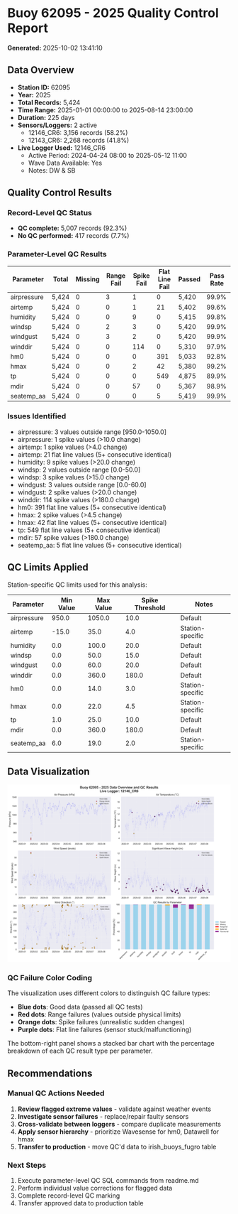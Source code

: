 # Buoy 62095 - 2025 Quality Control Report

**Generated:** 2025-10-02 13:41:10

## Data Overview

- **Station ID:** 62095
- **Year:** 2025
- **Total Records:** 5,424
- **Time Range:** 2025-01-01 00:00:00 to 2025-08-14 23:00:00
- **Duration:** 225 days
- **Sensors/Loggers:** 2 active
  - 12146_CR6: 3,156 records (58.2%)
  - 12143_CR6: 2,268 records (41.8%)
- **Live Logger Used:** 12146_CR6
  - Active Period: 2024-04-24 08:00 to 2025-05-12 11:00
  - Wave Data Available: Yes
  - Notes: DW & SB

## Quality Control Results

### Record-Level QC Status

- **QC complete:** 5,007 records (92.3%)
- **No QC performed:** 417 records (7.7%)

### Parameter-Level QC Results

| Parameter | Total | Missing | Range Fail | Spike Fail | Flat Line Fail | Passed | Pass Rate |
|-----------|--------|---------|------------|------------|----------------|--------|-----------|
| airpressure | 5,424 | 0 | 3 | 1 | 0 | 5,420 | 99.9% |
| airtemp | 5,424 | 0 | 0 | 1 | 21 | 5,402 | 99.6% |
| humidity | 5,424 | 0 | 0 | 9 | 0 | 5,415 | 99.8% |
| windsp | 5,424 | 0 | 2 | 3 | 0 | 5,420 | 99.9% |
| windgust | 5,424 | 0 | 3 | 2 | 0 | 5,420 | 99.9% |
| winddir | 5,424 | 0 | 0 | 114 | 0 | 5,310 | 97.9% |
| hm0 | 5,424 | 0 | 0 | 0 | 391 | 5,033 | 92.8% |
| hmax | 5,424 | 0 | 0 | 2 | 42 | 5,380 | 99.2% |
| tp | 5,424 | 0 | 0 | 0 | 549 | 4,875 | 89.9% |
| mdir | 5,424 | 0 | 0 | 57 | 0 | 5,367 | 98.9% |
| seatemp_aa | 5,424 | 0 | 0 | 0 | 5 | 5,419 | 99.9% |

### Issues Identified

- airpressure: 3 values outside range [950.0-1050.0]
- airpressure: 1 spike values (>10.0 change)
- airtemp: 1 spike values (>4.0 change)
- airtemp: 21 flat line values (5+ consecutive identical)
- humidity: 9 spike values (>20.0 change)
- windsp: 2 values outside range [0.0-50.0]
- windsp: 3 spike values (>15.0 change)
- windgust: 3 values outside range [0.0-60.0]
- windgust: 2 spike values (>20.0 change)
- winddir: 114 spike values (>180.0 change)
- hm0: 391 flat line values (5+ consecutive identical)
- hmax: 2 spike values (>4.5 change)
- hmax: 42 flat line values (5+ consecutive identical)
- tp: 549 flat line values (5+ consecutive identical)
- mdir: 57 spike values (>180.0 change)
- seatemp_aa: 5 flat line values (5+ consecutive identical)

## QC Limits Applied

Station-specific QC limits used for this analysis:

| Parameter | Min Value | Max Value | Spike Threshold | Notes |
|-----------|-----------|-----------|-----------------|-------|
| airpressure | 950.0 | 1050.0 | 10.0 | Default |
| airtemp | -15.0 | 35.0 | 4.0 | Station-specific |
| humidity | 0.0 | 100.0 | 20.0 | Default |
| windsp | 0.0 | 50.0 | 15.0 | Default |
| windgust | 0.0 | 60.0 | 20.0 | Default |
| winddir | 0.0 | 360.0 | 180.0 | Default |
| hm0 | 0.0 | 14.0 | 3.0 | Station-specific |
| hmax | 0.0 | 22.0 | 4.5 | Station-specific |
| tp | 1.0 | 25.0 | 10.0 | Default |
| mdir | 0.0 | 360.0 | 180.0 | Default |
| seatemp_aa | 6.0 | 19.0 | 2.0 | Station-specific |

## Data Visualization

![QC Overview](buoy_62095_2025_qc_overview.png)

### QC Failure Color Coding

The visualization uses different colors to distinguish QC failure types:

- **Blue dots**: Good data (passed all QC tests)
- **Red dots**: Range failures (values outside physical limits)
- **Orange dots**: Spike failures (unrealistic sudden changes)
- **Purple dots**: Flat line failures (sensor stuck/malfunctioning)

The bottom-right panel shows a stacked bar chart with the percentage breakdown of each QC result type per parameter.

## Recommendations

### Manual QC Actions Needed

1. **Review flagged extreme values** - validate against weather events
2. **Investigate sensor failures** - replace/repair faulty sensors
3. **Cross-validate between loggers** - compare duplicate measurements
4. **Apply sensor hierarchy** - prioritize Wavesense for hm0, Datawell for hmax
5. **Transfer to production** - move QC'd data to irish_buoys_fugro table

### Next Steps

1. Execute parameter-level QC SQL commands from readme.md
2. Perform individual value corrections for flagged data
3. Complete record-level QC marking
4. Transfer approved data to production table
